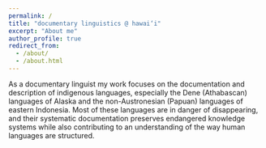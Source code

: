 ```yaml
---
permalink: /
title: "documentary linguistics @ hawai‘i"
excerpt: "About me"
author_profile: true
redirect_from:
  - /about/
  - /about.html
---
```


As a documentary linguist my work focuses on the documentation and description of indigenous languages, especially the Dene (Athabascan) languages of Alaska and the non-Austronesian (Papuan) languages of eastern Indonesia. Most of these languages are in danger of disappearing, and their systematic documentation preserves endangered knowledge systems while also contributing to an understanding of the way human languages are structured.
